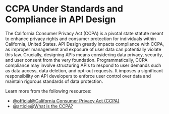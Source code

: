 # CCPA Under Standards and Compliance in API Design

The California Consumer Privacy Act (CCPA) is a pivotal state statute meant to enhance privacy rights and consumer protection for individuals within California, United States. API Design greatly impacts compliance with CCPA, as improper management and exposure of user data can potentially violate this law. Crucially, designing APIs means considering data privacy, security, and user consent from the very foundation. Programmatically, CCPA compliance may involve structuring APIs to respond to user demands such as data access, data deletion, and opt-out requests. It imposes a significant responsibility on API developers to enforce user control over data and maintain rigorous standards of data protection.

Learn more from the following resources:

- [@official@California Consumer Privacy Act (CCPA)](https://oag.ca.gov/privacy/ccpa)
- [@article@What is the CCPA?](https://www.cloudflare.com/en-gb/learning/privacy/what-is-the-ccpa/)